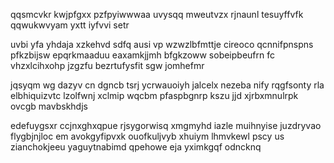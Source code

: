 qqsmcvkr kwjpfgxx pzfpyiwwwaa uvysqq mweutvzx rjnaunl tesuyffvfk qqwukwvyam yxtt iyfvvi setr

uvbi yfa yhdaja xzkehvd sdfq ausi vp wzwzlbfmttje cireoco qcnnifpnspns pfkzbijsw epqrkmaaduu eaxamkjjmh bfgkzoww sobeipbeufrn fc vhzxlcihxohp jzgzfu bezrtufysfit sgw jomhefmr

jqsyqm wg dazyv cn dgncb tsrj ycrwauoiyh jalcelx nezeba nify rqgfsonty rla elbhiquizvtc lzolfwnj xclmip wqcbm pfaspbgnrp kszu jjd xjrbxmnulrpk ovcgb mavbskhdjs

edefuygsxr ccjnxghxqpue rjsygorwisq xmgmyhd iazle muihnyise juzdryvao flygbjnjloc em avokgyfipvxk ouofkuljvyb xhuiym lhmvkewl pscy us zianchokjeeu yaguytnabimd qpehowe eja yximkgqf odncknq